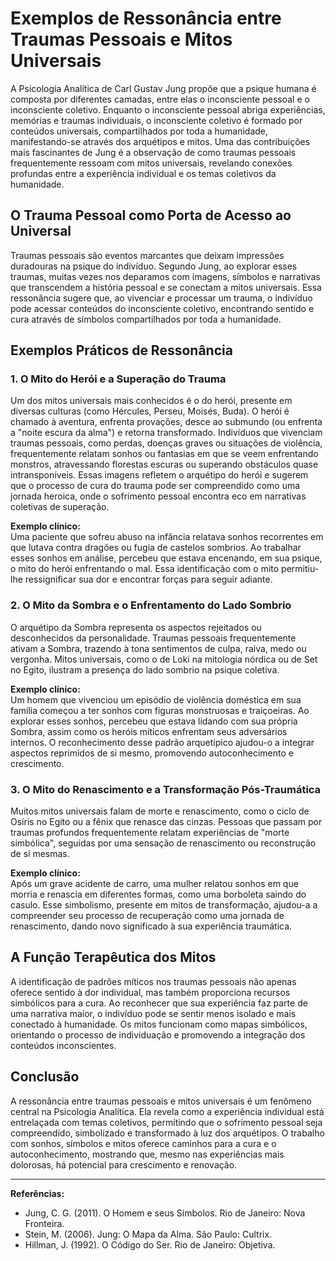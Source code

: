 
# Exemplos de Ressonância entre Traumas Pessoais e Mitos Universais

A Psicologia Analítica de Carl Gustav Jung propõe que a psique humana é composta por diferentes camadas, entre elas o inconsciente pessoal e o inconsciente coletivo. Enquanto o inconsciente pessoal abriga experiências, memórias e traumas individuais, o inconsciente coletivo é formado por conteúdos universais, compartilhados por toda a humanidade, manifestando-se através dos arquétipos e mitos. Uma das contribuições mais fascinantes de Jung é a observação de como traumas pessoais frequentemente ressoam com mitos universais, revelando conexões profundas entre a experiência individual e os temas coletivos da humanidade.

## O Trauma Pessoal como Porta de Acesso ao Universal

Traumas pessoais são eventos marcantes que deixam impressões duradouras na psique do indivíduo. Segundo Jung, ao explorar esses traumas, muitas vezes nos deparamos com imagens, símbolos e narrativas que transcendem a história pessoal e se conectam a mitos universais. Essa ressonância sugere que, ao vivenciar e processar um trauma, o indivíduo pode acessar conteúdos do inconsciente coletivo, encontrando sentido e cura através de símbolos compartilhados por toda a humanidade.

## Exemplos Práticos de Ressonância

### 1. O Mito do Herói e a Superação do Trauma

Um dos mitos universais mais conhecidos é o do herói, presente em diversas culturas (como Hércules, Perseu, Moisés, Buda). O herói é chamado à aventura, enfrenta provações, desce ao submundo (ou enfrenta a "noite escura da alma") e retorna transformado. Indivíduos que vivenciam traumas pessoais, como perdas, doenças graves ou situações de violência, frequentemente relatam sonhos ou fantasias em que se veem enfrentando monstros, atravessando florestas escuras ou superando obstáculos quase intransponíveis. Essas imagens refletem o arquétipo do herói e sugerem que o processo de cura do trauma pode ser compreendido como uma jornada heroica, onde o sofrimento pessoal encontra eco em narrativas coletivas de superação.

**Exemplo clínico:**  
Uma paciente que sofreu abuso na infância relatava sonhos recorrentes em que lutava contra dragões ou fugia de castelos sombrios. Ao trabalhar esses sonhos em análise, percebeu que estava encenando, em sua psique, o mito do herói enfrentando o mal. Essa identificação com o mito permitiu-lhe ressignificar sua dor e encontrar forças para seguir adiante.

### 2. O Mito da Sombra e o Enfrentamento do Lado Sombrio

O arquétipo da Sombra representa os aspectos rejeitados ou desconhecidos da personalidade. Traumas pessoais frequentemente ativam a Sombra, trazendo à tona sentimentos de culpa, raiva, medo ou vergonha. Mitos universais, como o de Loki na mitologia nórdica ou de Set no Egito, ilustram a presença do lado sombrio na psique coletiva.

**Exemplo clínico:**  
Um homem que vivenciou um episódio de violência doméstica em sua família começou a ter sonhos com figuras monstruosas e traiçoeiras. Ao explorar esses sonhos, percebeu que estava lidando com sua própria Sombra, assim como os heróis míticos enfrentam seus adversários internos. O reconhecimento desse padrão arquetípico ajudou-o a integrar aspectos reprimidos de si mesmo, promovendo autoconhecimento e crescimento.

### 3. O Mito do Renascimento e a Transformação Pós-Traumática

Muitos mitos universais falam de morte e renascimento, como o ciclo de Osíris no Egito ou a fênix que renasce das cinzas. Pessoas que passam por traumas profundos frequentemente relatam experiências de "morte simbólica", seguidas por uma sensação de renascimento ou reconstrução de si mesmas.

**Exemplo clínico:**  
Após um grave acidente de carro, uma mulher relatou sonhos em que morria e renascia em diferentes formas, como uma borboleta saindo do casulo. Esse simbolismo, presente em mitos de transformação, ajudou-a a compreender seu processo de recuperação como uma jornada de renascimento, dando novo significado à sua experiência traumática.

## A Função Terapêutica dos Mitos

A identificação de padrões míticos nos traumas pessoais não apenas oferece sentido à dor individual, mas também proporciona recursos simbólicos para a cura. Ao reconhecer que sua experiência faz parte de uma narrativa maior, o indivíduo pode se sentir menos isolado e mais conectado à humanidade. Os mitos funcionam como mapas simbólicos, orientando o processo de individuação e promovendo a integração dos conteúdos inconscientes.

## Conclusão

A ressonância entre traumas pessoais e mitos universais é um fenômeno central na Psicologia Analítica. Ela revela como a experiência individual está entrelaçada com temas coletivos, permitindo que o sofrimento pessoal seja compreendido, simbolizado e transformado à luz dos arquétipos. O trabalho com sonhos, símbolos e mitos oferece caminhos para a cura e o autoconhecimento, mostrando que, mesmo nas experiências mais dolorosas, há potencial para crescimento e renovação.

---
**Referências:**
- Jung, C. G. (2011). O Homem e seus Símbolos. Rio de Janeiro: Nova Fronteira.
- Stein, M. (2006). Jung: O Mapa da Alma. São Paulo: Cultrix.
- Hillman, J. (1992). O Código do Ser. Rio de Janeiro: Objetiva.
```
